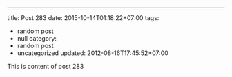 ---
title: Post 283
date: 2015-10-14T01:18:22+07:00
tags:
  - random post
  - null
category:
  - random post
  - uncategorized
updated: 2012-08-16T17:45:52+07:00

This is content of post 283
